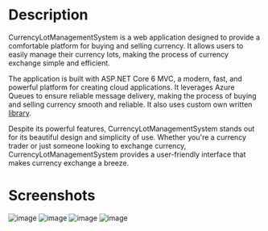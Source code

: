 # Description

CurrencyLotManagementSystem is a web application designed to provide a comfortable platform for buying and selling currency. It allows users to easily manage their currency lots, making the process of currency exchange simple and efficient.

The application is built with ASP.NET Core 6 MVC, a modern, fast, and powerful platform for creating cloud applications. It leverages Azure Queues to ensure reliable message delivery, making the process of buying and selling currency smooth and reliable. It also uses custom own written [library](https://github.com/BnnQ/CurrencyLotManagementLibrary).

Despite its powerful features, CurrencyLotManagementSystem stands out for its beautiful design and simplicity of use. Whether you're a currency trader or just someone looking to exchange currency, CurrencyLotManagementSystem provides a user-friendly interface that makes currency exchange a breeze.


# Screenshots

![image](https://github.com/BnnQ/CurrencyLotManagementSystem/assets/115489239/cf370c23-ff88-4da7-b6d1-b73f0b4094f3)
![image](https://github.com/BnnQ/CurrencyLotManagementSystem/assets/115489239/6b0b221d-34e1-45de-bb57-fde48360324d)
![image](https://github.com/BnnQ/CurrencyLotManagementSystem/assets/115489239/cd79811a-2726-48a8-909c-ae0d06fc3efe)
![image](https://github.com/BnnQ/CurrencyLotManagementSystem/assets/115489239/3dd636b8-d4bf-4932-851d-8854d70f772e)
